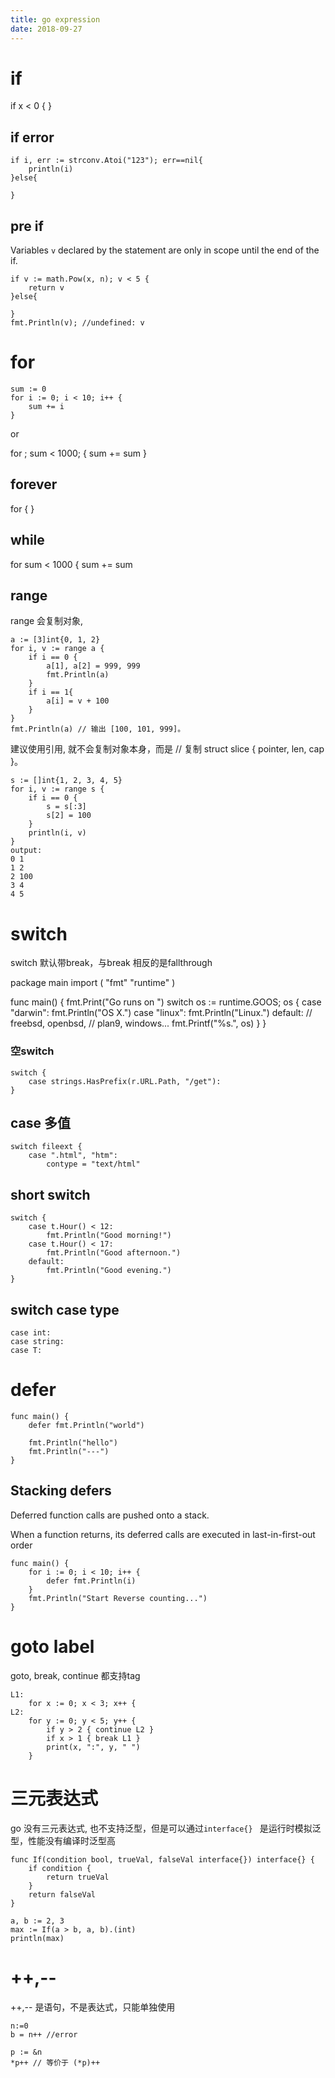 ```yaml
---
title: go expression
date: 2018-09-27
---
```

# if
  if x < 0 {
	}

## if error
    if i, err := strconv.Atoi("123"); err==nil{
        println(i)
    }else{

    }

## pre if
Variables `v` declared by the statement are only in scope until the end of the if.

    if v := math.Pow(x, n); v < 5 {
        return v
	}else{

    }
	fmt.Println(v); //undefined: v

# for

    sum := 0
	for i := 0; i < 10; i++ {
		sum += i
	}

or

  for ; sum < 1000; {
		sum += sum
	}

## forever
  for {
	}

## while

  for sum < 1000 {
		sum += sum

## range
range 会复制对象,

    a := [3]int{0, 1, 2}
    for i, v := range a {
        if i == 0 {
            a[1], a[2] = 999, 999
            fmt.Println(a)
        }
        if i == 1{
            a[i] = v + 100
        }
    }
    fmt.Println(a) // 输出 [100, 101, 999]。

建议使用引用, 就不会复制对象本身，而是
// 复制 struct slice { pointer, len, cap }。

    s := []int{1, 2, 3, 4, 5}
    for i, v := range s {
        if i == 0 {
            s = s[:3]
            s[2] = 100
        }
        println(i, v)
    }
    output:
    0 1
    1 2
    2 100
    3 4
    4 5

# switch
switch 默认带break，与break 相反的是fallthrough

  package main
  import (
  	"fmt"
  	"runtime"
  )

  func main() {
  	fmt.Print("Go runs on ")
  	switch os := runtime.GOOS; os {
  	case "darwin":
  		fmt.Println("OS X.")
  	case "linux":
  		fmt.Println("Linux.")
  	default:
  		// freebsd, openbsd,
  		// plan9, windows...
  		fmt.Printf("%s.", os)
  	}
  }

### 空switch
    switch {
        case strings.HasPrefix(r.URL.Path, "/get"):
    }

## case 多值

    switch fileext {
        case ".html", "htm":
            contype = "text/html"

## short switch

    switch {
        case t.Hour() < 12:
            fmt.Println("Good morning!")
        case t.Hour() < 17:
            fmt.Println("Good afternoon.")
        default:
            fmt.Println("Good evening.")
    }

## switch case type

    case int:
    case string:
    case T:

# defer
    func main() {
        defer fmt.Println("world")

        fmt.Println("hello")
        fmt.Println("---")
    }

## Stacking defers
Deferred function calls are pushed onto a stack.

When a function returns, its deferred calls are executed in last-in-first-out order

    func main() {
        for i := 0; i < 10; i++ {
            defer fmt.Println(i)
        }
        fmt.Println("Start Reverse counting...")
    }

# goto label
goto, break, continue 都支持tag

    L1:
        for x := 0; x < 3; x++ {
    L2:
        for y := 0; y < 5; y++ {
            if y > 2 { continue L2 }
            if x > 1 { break L1 }
            print(x, ":", y, " ")
        }

# 三元表达式
go 没有三元表达式, 也不支持泛型，但是可以通过`interface{} ` 是运行时模拟泛型，性能没有编译时泛型高


    func If(condition bool, trueVal, falseVal interface{}) interface{} {
        if condition {
            return trueVal
        }
        return falseVal
    }

    a, b := 2, 3
    max := If(a > b, a, b).(int)
    println(max)

# ++,--
++,-- 是语句，不是表达式，只能单独使用

    n:=0
    b = n++ //error

    p := &n
    *p++ // 等价于 (*p)++
